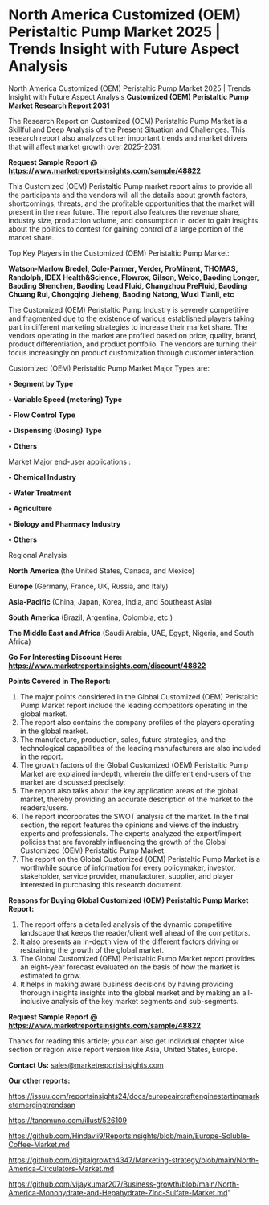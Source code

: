 # North America Customized (OEM) Peristaltic Pump Market 2025 | Trends Insight with Future Aspect Analysis
 North America Customized (OEM) Peristaltic Pump Market 2025 | Trends Insight with Future Aspect Analysis
<strong>Customized (OEM) Peristaltic Pump Market Research Report 2031</strong>

The Research Report on Customized (OEM) Peristaltic Pump Market is a Skillful and Deep Analysis of the Present Situation and Challenges. This research report also analyzes other important trends and market drivers that will affect market growth over 2025-2031.

<strong>Request Sample Report @ <a href=https://www.marketreportsinsights.com/sample/48822>https://www.marketreportsinsights.com/sample/48822</a></strong>

This Customized (OEM) Peristaltic Pump market report aims to provide all the participants and the vendors will all the details about growth factors, shortcomings, threats, and the profitable opportunities that the market will present in the near future. The report also features the revenue share, industry size, production volume, and consumption in order to gain insights about the politics to contest for gaining control of a large portion of the market share.

Top Key Players in the Customized (OEM) Peristaltic Pump Market:

<strong>Watson-Marlow Bredel, Cole-Parmer, Verder, ProMinent, THOMAS, Randolph, IDEX Health&Science, Flowrox, Gilson, Welco, Baoding Longer, Baoding Shenchen, Baoding Lead Fluid, Changzhou PreFluid, Baoding Chuang Rui, Chongqing Jieheng, Baoding Natong, Wuxi Tianli, etc</strong>

The Customized (OEM) Peristaltic Pump Industry is severely competitive and fragmented due to the existence of various established players taking part in different marketing strategies to increase their market share. The vendors operating in the market are profiled based on price, quality, brand, product differentiation, and product portfolio. The vendors are turning their focus increasingly on product customization through customer interaction.

Customized (OEM) Peristaltic Pump Market Major Types are:

<strong>•  Segment by Type

•  Variable Speed (metering) Type

•  Flow Control Type

•  Dispensing (Dosing) Type

•  Others</strong>

Market Major end-user applications :

<strong>•  Chemical Industry

•  Water Treatment

•  Agriculture

•  Biology and Pharmacy Industry

•  Others</strong>

Regional Analysis

</u><strong><b>North America</b></strong> (the United States, Canada, and Mexico)

<strong><b>Europe </b></strong>(Germany, France, UK, Russia, and Italy)

<strong><b>Asia-Pacific</b></strong> (China, Japan, Korea, India, and Southeast Asia)

<strong><b>South America</b></strong> (Brazil, Argentina, Colombia, etc.)

<strong><b>The Middle East and Africa</b></strong> (Saudi Arabia, UAE, Egypt, Nigeria, and South Africa)

<strong>Go For Interesting Discount Here: <a href=https://www.marketreportsinsights.com/discount/48822>https://www.marketreportsinsights.com/discount/48822</a></strong>

<strong>Points Covered in The Report:</strong>
<ol>
  <li>The major points considered in the Global Customized (OEM) Peristaltic Pump Market report include the leading competitors operating in the global market.</li>
  <li>The report also contains the company profiles of the players operating in the global market.</li>
  <li>The manufacture, production, sales, future strategies, and the technological capabilities of the leading manufacturers are also included in the report.</li>
  <li>The growth factors of the Global Customized (OEM) Peristaltic Pump Market are explained in-depth, wherein the different end-users of the market are discussed precisely.</li>
  <li>The report also talks about the key application areas of the global market, thereby providing an accurate description of the market to the readers/users.</li>
  <li>The report incorporates the SWOT analysis of the market. In the final section, the report features the opinions and views of the industry experts and professionals. The experts analyzed the export/import policies that are favorably influencing the growth of the Global Customized (OEM) Peristaltic Pump Market.</li>
  <li>The report on the Global Customized (OEM) Peristaltic Pump Market is a worthwhile source of information for every policymaker, investor, stakeholder, service provider, manufacturer, supplier, and player interested in purchasing this research document.</li>
</ol>
<strong>Reasons for Buying Global Customized (OEM) Peristaltic Pump Market Report:</strong>

<ol>
  <li>The report offers a detailed analysis of the dynamic competitive landscape that keeps the reader/client well ahead of the competitors.</li>
  <li>It also presents an in-depth view of the different factors driving or restraining the growth of the global market.</li>
  <li>The Global Customized (OEM) Peristaltic Pump Market report provides an eight-year forecast evaluated on the basis of how the market is estimated to grow.</li>
  <li>It helps in making aware business decisions by having providing thorough insights insights into the global market and by making an all-inclusive analysis of the key market segments and sub-segments.</li>
</ol>
<strong>Request Sample Report @ <a href=https://www.marketreportsinsights.com/sample/48822>https://www.marketreportsinsights.com/sample/48822</a></strong>


Thanks for reading this article; you can also get individual chapter wise section or region wise report version like Asia, United States, Europe.

<strong>Contact Us:</strong>
sales@marketreportsinsights.com

<strong>Our other reports:</strong>

<a href=https://issuu.com/reportsinsights24/docs/europeaircraftenginestartingmarketemergingtrendsan>https://issuu.com/reportsinsights24/docs/europeaircraftenginestartingmarketemergingtrendsan</a>

<a href=https://tanomuno.com/illust/526109>https://tanomuno.com/illust/526109</a>

<a href=https://github.com/Hindavii9/Reportsinsights/blob/main/Europe-Soluble-Coffee-Market.md>https://github.com/Hindavii9/Reportsinsights/blob/main/Europe-Soluble-Coffee-Market.md</a>

<a href=https://github.com/digitalgrowth4347/Marketing-strategy/blob/main/North-America-Circulators-Market.md>https://github.com/digitalgrowth4347/Marketing-strategy/blob/main/North-America-Circulators-Market.md</a>

<a href=https://github.com/vijaykumar207/Business-growth/blob/main/North-America-Monohydrate-and-Hepahydrate-Zinc-Sulfate-Market.md>https://github.com/vijaykumar207/Business-growth/blob/main/North-America-Monohydrate-and-Hepahydrate-Zinc-Sulfate-Market.md</a>"
